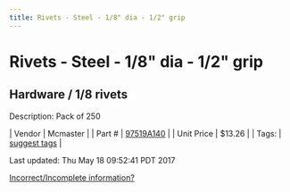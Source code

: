 ```yaml
---
title: Rivets - Steel - 1/8" dia - 1/2" grip
---
```


# Rivets - Steel - 1/8" dia - 1/2" grip
## Hardware / 1/8 rivets
Description: 	Pack of 250 

| Vendor | Mcmaster | 
| Part # | [97519A140](https://www.mcmaster.com/#97519A140) | 
| Unit Price | $13.26 | 
| Tags: | [suggest tags](https://docs.google.com/forms/d/e/1FAIpQLSeWyY8v3RgOty-MyWmh9U0iivNYN_molChYyS-0U-o-kOAv_g/viewform) | 

Last updated: Thu May 18 09:52:41 PDT 2017

 [Incorrect/Incomplete information?](https://docs.google.com/forms/d/e/1FAIpQLSeWyY8v3RgOty-MyWmh9U0iivNYN_molChYyS-0U-o-kOAv_g/viewform)